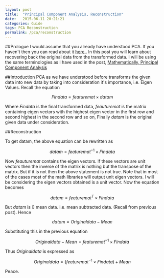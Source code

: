 ```yaml
---
layout: post
title:  "Principal Component Analysis, Reconstruction"
date:   2015-06-11 20:21:21
categories: Guide
tags: PCA Reconstruction
permalink: /pca/reconstruction
---
```


##Prologue
I would assume that you already have understood PCA. If you haven't then you can read about it [here.](http://www.rajathkumar.com/pca/). In this post you will learn about recovering back the original data from the transformed data. I will be using the same terminologies as I have used in the post, [Mathematically, Principal Component Analysis](http://www.rajathkumar.com/pca/)

##Introduction
PCA as we have understood before transforms the given data into new data by taking into consideration it's importance, i.e. Eigen Values. Recall the equation

$$Findata = featuremat \times datam$$

Where _Findata_ is the final transformed data, _feauturemat_ is the matrix containing eigen vectors with the highest eigen vector in the first row and second highest in the second row and so on, Finally _datam_ is the original given data under consideration.

##Reconstruction

To get datam, the above equation can be rewritten as

$$datam = {featuremat}^{-1} \times Findata$$

Now _feauturemat_ contains the eigen vectors. If these vectors are unit vectors then the inverse of the matrix is nothing but the transpose of the matrix. But if it is not then the above statement is not true. Note that in most of the cases most of the math libraries will output unit eigen vectors. I will be considering the eigen vectors obtained is a unit vector. Now the equation becomes

$$datam = {featuremat}^{T} \times Findata$$

But _datam_ is 0 mean data. i.e. mean subtracted data. (Recall from previous post). Hence

$$datam = Originaldata - Mean$$

Substituting this in the previous equation

$$Originaldata - Mean = {featuremat}^{-1} \times Findata$$

Thus _Originaldata_ is expressed as

$$Originaldata = ({featuremat}^{-1} \times Findata) + Mean$$

Peace.